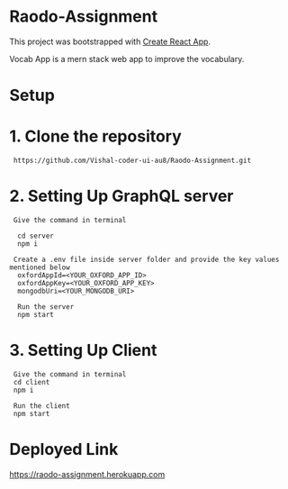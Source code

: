 # Raodo-Assignment
This project was bootstrapped with [Create React App](https://github.com/facebook/create-react-app).

Vocab App is a mern stack web app to improve the vocabulary.

# Setup

# 1. Clone the repository
     https://github.com/Vishal-coder-ui-au8/Raodo-Assignment.git
 
 
# 2. Setting Up GraphQL server

     Give the command in terminal
     
      cd server
      npm i
  
     Create a .env file inside server folder and provide the key values mentioned below
      oxfordAppId=<YOUR_OXFORD_APP_ID>
      oxfordAppKey=<YOUR_OXFORD_APP_KEY>
      mongodbUri=<YOUR_MONGODB_URI>
  
      Run the server
      npm start
  
# 3. Setting Up Client

     Give the command in terminal
     cd client 
     npm i
  
     Run the client
     npm start
  
# Deployed Link

   https://raodo-assignment.herokuapp.com
  

